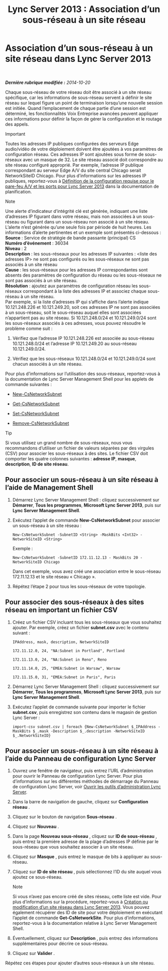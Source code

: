 ﻿---
title: 'Lync Server 2013 : Association d’un sous-réseau à un site réseau'
TOCTitle: Association d’un sous-réseau à un site réseau
ms:assetid: aa69e3ac-542a-4ba1-9582-2e6bee29f633
ms:mtpsurl: https://technet.microsoft.com/fr-fr/library/Gg412804(v=OCS.15)
ms:contentKeyID: 49298507
ms.date: 05/20/2016
mtps_version: v=OCS.15
ms.translationtype: HT
---

# Association d’un sous-réseau à un site réseau dans Lync Server 2013

 

_**Dernière rubrique modifiée :** 2014-10-20_

Chaque sous-réseau de votre réseau doit être associé à un site réseau spécifique, car les informations de sous-réseau servent à définir le site réseau sur lequel figure un point de terminaison lorsqu’une nouvelle session est initiée. Quand l’emplacement de chaque partie d’une session est déterminé, les fonctionnalités Voix Entreprise avancées peuvent appliquer ces informations pour définir la façon de gérer la configuration et le routage des appels.

> [!important]  
> Toutes les adresses IP publiques configurées des serveurs Edge audio/vidéo de votre déploiement doivent être ajoutées à vos paramètres de configuration réseau. Ces adresses IP sont ajoutées sous forme de sous-réseaux avec un masque de 32. Le site réseau associé doit correspondre au site réseau configuré approprié. Par exemple, l’adresse IP publique correspondant au serveur Edge A/V du site central Chicago serait NetworkSiteID Chicago. Pour plus d’informations sur les adresses IP publiques, reportez-vous à <a href="lync-server-2013-determine-external-a-v-firewall-and-port-requirements.md">Définition de la configuration requise pour le pare-feu A/V et les ports pour Lync Server 2013</a> dans la documentation de planification.

> [!note]  
> Une alerte d’indicateur d’intégrité clé est générée, indiquant une liste d’adresses IP figurant dans votre réseau, mais non associées à un sous-réseau ou figurant dans un sous-réseau non associé à un site réseau. L’alerte n’est générée qu’une seule fois par période de huit heures. Les informations d’alerte pertinentes et un exemple sont présentés ci-dessous :<br />
<strong>Source</strong> : Service de stratégie de bande passante (principal) CS<br />
<strong>Numéro d’événement</strong> : 36034<br />
<strong>Niveau</strong> : 2<br />
<strong>Description</strong> : les sous-réseaux pour les adresses IP suivantes : &lt;liste des adresses IP&gt; ne sont pas configurés ou les sous-réseaux ne sont pas associés à un site réseau<br />
<strong>Cause</strong> : les sous-réseaux pour les adresses IP correspondantes sont absents des paramètres de configuration du réseau ou les sous-réseaux ne sont pas associés à un site réseau.<br />
<strong>Résolution</strong> : ajoutez aux paramètres de configuration réseau les sous-réseaux correspondant à la liste des adresses IP et associez chaque sous-réseau à un site réseau.<br />
Par exemple, si la liste d’adresses IP qui s’affiche dans l’alerte indique 10.121.248.226 et 10.121.249.20, soit ces adresses IP ne sont pas associées à un sous-réseau, soit le sous-réseau auquel elles sont associées n’appartient pas au site réseau. Si 10.121.248.0/24 et 10.121.249.0/24 sont les sous-réseaux associés à ces adresses, vous pouvez résoudre le problème comme suit :<ol>
> <li><p>Vérifiez que l’adresse IP 10.121.248.226 est associée au sous-réseau 10.121.248.0/24 et l’adresse IP 10.121.249.20 au sous-réseau 10.121.249.0/24.</p></li>
> <li><p>Vérifiez que les sous-réseaux 10.121.248.0/24 et 10.121.249.0/24 sont chacun associés à un site réseau.</p></li></ol>


Pour plus d’informations sur l’utilisation des sous-réseaux, reportez-vous à la documentation de Lync Server Management Shell pour les applets de commande suivantes :

  - [New-CsNetworkSubnet](https://docs.microsoft.com/en-us/powershell/module/skype/New-CsNetworkSubnet)

  - [Get-CsNetworkSubnet](https://docs.microsoft.com/en-us/powershell/module/skype/Get-CsNetworkSubnet)

  - [Set-CsNetworkSubnet](https://docs.microsoft.com/en-us/powershell/module/skype/Set-CsNetworkSubnet)

  - [Remove-CsNetworkSubnet](https://docs.microsoft.com/en-us/powershell/module/skype/Remove-CsNetworkSubnet)

> [!tip]  
> Si vous utilisez un grand nombre de sous-réseaux, nous vous recommandons d’utiliser un fichier de valeurs séparées par des virgules (CSV) pour associer les sous-réseaux à des sites. Le fichier CSV doit comporter les quatre colonnes suivantes : <strong>adresse IP</strong>, <strong>masque</strong>, <strong>description</strong>, <strong>ID de site réseau</strong>.

## Pour associer un sous-réseau à un site réseau à l’aide de Management Shell

1.  Démarrez Lync Server Management Shell : cliquez successivement sur **Démarrer**, **Tous les programmes**, **Microsoft Lync Server 2013**, puis sur **Lync Server Management Shell**.

2.  Exécutez l’applet de commande **New-CsNetworkSubnet** pour associer un sous-réseau à un site réseau :
    
        New-CsNetworkSubnet -SubnetID <String> -MaskBits <Int32> -NetworkSiteID <String>
    
    Exemple :
    
        New-CsNetworkSubnet -SubnetID 172.11.12.13 - MaskBits 20 -NetworkSiteID Chicago
    
    Dans cet exemple, vous avez créé une association entre le sous-réseau 172.11.12.13 et le site réseau « Chicago ».

3.  Répétez l’étape 2 pour tous les sous-réseaux de votre topologie.

## Pour associer des sous-réseaux à des sites réseau en important un fichier CSV

1.  Créez un fichier CSV incluant tous les sous-réseaux que vous souhaitez ajouter. Par exemple, créez un fichier **subnet.csv** avec le contenu suivant :
    
    `IPAddress, mask, description, NetworkSiteID`
    
    `172.11.12.0, 24, "NA:Subnet in Portland", Portland`
    
    `172.11.13.0, 24, "NA:Subnet in Reno", Reno`
    
    `172.11.14.0, 25, "EMEA:Subnet in Warsaw", Warsaw`
    
    `172.11.15.0, 31, "EMEA:Subnet in Paris", Paris`

2.  Démarrez Lync Server Management Shell : cliquez successivement sur **Démarrer**, **Tous les programmes**, **Microsoft Lync Server 2013**, puis sur **Lync Server Management Shell**.

3.  Exécutez l’applet de commande suivante pour importer le fichier **subnet.csv**, puis enregistrez son contenu dans le magasin de gestion Lync Server :
    
        import-csv subnet.csv | foreach {New-CsNetworkSubnet $_IPAddress -MaskBits $_.mask -Description $_.description -NetworkSiteID $_.NetworkSiteID}

## Pour associer un sous-réseau à un site réseau à l’aide du Panneau de configuration Lync Server

1.  Ouvrez une fenêtre de navigateur, puis entrez l’URL d’administration pour ouvrir le Panneau de configuration Lync Server. Pour plus d’informations sur les différentes méthodes de démarrage du Panneau de configuration Lync Server, voir [Ouvrir les outils d’administration Lync Server](lync-server-2013-open-lync-server-administrative-tools.md).

2.  Dans la barre de navigation de gauche, cliquez sur **Configuration réseau** .

3.  Cliquez sur le bouton de navigation **Sous-réseau** .

4.  Cliquez sur **Nouveau** .

5.  Dans la page **Nouveau sous-réseau** , cliquez sur **ID de sous-réseau** , puis entrez la première adresse de la plage d’adresses IP définie par le sous-réseau que vous souhaitez associer à un site réseau.

6.  Cliquez sur **Masque** , puis entrez le masque de bits à appliquer au sous-réseau.

7.  Cliquez sur **ID de site réseau** , puis sélectionnez l’ID du site auquel vous ajoutez ce sous-réseau.
    
    > [!note]  
    > Si vous n’avez pas encore créé de sites réseau, cette liste est vide. Pour plus d’informations sur la procédure, reportez-vous à <a href="lync-server-2013-create-or-modify-a-network-site.md">Création ou modification d’un site réseau dans Lync Server 2013</a>. Vous pouvez également récupérer des ID de site pour votre déploiement en exécutant l’applet de commande <strong>Get-CsNetworkSite</strong>. Pour plus d’informations, reportez-vous à la documentation relative à Lync Server Management Shell.

8.  Éventuellement, cliquez sur **Description** , puis entrez des informations supplémentaires pour décrire ce sous-réseau.

9.  Cliquez sur **Valider** .

Répétez ces étapes pour ajouter d’autres sous-réseaux à un site réseau.

